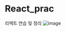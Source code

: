 # React_prac
 리액트 연습 및 정리
 ![image](https://user-images.githubusercontent.com/86696817/155638682-4709910c-0314-4158-aabb-13798a31be15.png)

